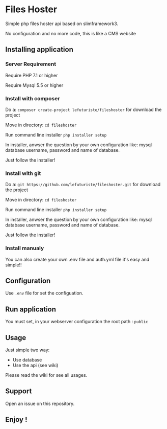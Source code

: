 # Files Hoster

Simple php files hoster api based on slimframework3.

No configuration and no more code, this is like a CMS website

## Installing application

### Server Requirement

Require PHP 7.1 or higher

Require Mysql 5.5 or higher

### Install with composer

Do a: 
``composer create-project lefuturiste/fileshoster``
for download the project

Move in directory: 
``cd fileshoster``

Run command line installer
``php installer setup``

In installer, anwser the question by your own configuration like: mysql database username, password and name of database.

Just follow the installer!

### Install with git

Do a: 
``git https://github.com/lefuturiste/fileshoster.git``
for download the project

Move in directory: 
``cd fileshoster``

Run command line installer
``php installer setup``

In installer, anwser the question by your own configuration like: mysql database username, password and name of database.

Just follow the installer!

### Install manualy

You can also create your own .env file and auth.yml file it's easy and simple!!

## Configuration

Use `.env` file for set the configuation.

## Run application

You must set, in your webserver configuration the root path :  `public`

## Usage

Just simple two way:

- Use database
- Use the api (see wiki)

Please read the wiki for see all usages.

## Support

Open an issue on this repository.

## Enjoy !

